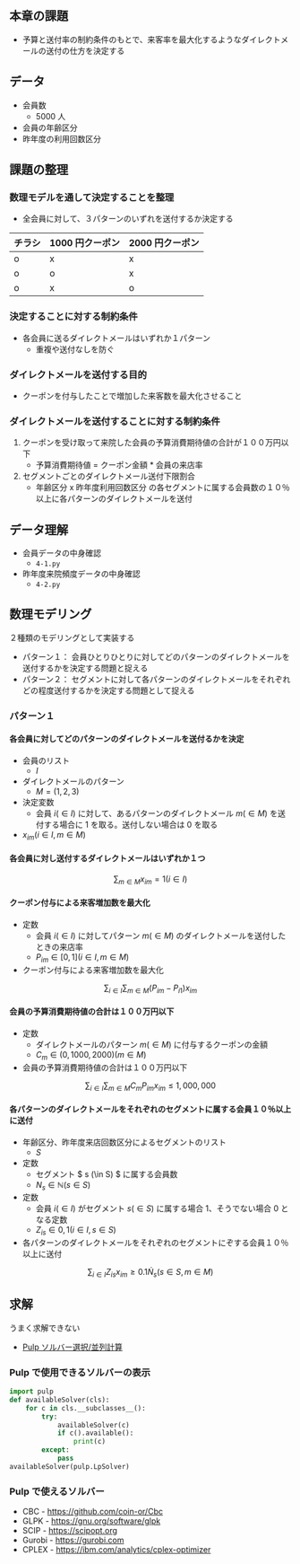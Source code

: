 ## 本章の課題
- 予算と送付率の制約条件のもとで、来客率を最大化するようなダイレクトメールの送付の仕方を決定する

## データ
- 会員数
    - 5000 人
- 会員の年齢区分
- 昨年度の利用回数区分


## 課題の整理
### 数理モデルを通して決定することを整理
- 全会員に対して、３パターンのいずれを送付するか決定する


チラシ | 1000 円クーポン | 2000 円クーポン
-------|-----------------|---------------
o | x | x
o | o | x
o | x | o

### 決定することに対する制約条件
- 各会員に送るダイレクトメールはいずれか１パターン
    - 重複や送付なしを防ぐ


### ダイレクトメールを送付する目的
- クーポンを付与したことで増加した来客数を最大化させること


### ダイレクトメールを送付することに対する制約条件
1. クーポンを受け取って来院した会員の予算消費期待値の合計が１００万円以下
    - 予算消費期待値 = クーポン金額 * 会員の来店率
2. セグメントごとのダイレクトメール送付下限割合
    - 年齢区分 x 昨年度利用回数区分 の各セグメントに属する会員数の１０％以上に各パターンのダイレクトメールを送付


## データ理解
- 会員データの中身確認
    - `4-1.py`
- 昨年度来院頻度データの中身確認
    - `4-2.py`


## 数理モデリング
２種類のモデリングとして実装する
- パターン１： 会員ひとりひとりに対してどのパターンのダイレクトメールを送付するかを決定する問題と捉える
- パターン２： セグメントに対して各パターンのダイレクトメールをそれぞれどの程度送付するかを決定する問題として捉える

### パターン１

#### 各会員に対してどのパターンのダイレクトメールを送付るかを決定

- 会員のリスト
    - $I$
- ダイレクトメールのパターン
    - $M = (1, 2, 3)$
- 決定変数
    - 会員 $i (\in I)$ に対して、あるパターンのダイレクトメール $m (\in M)$ を送付する場合に $1$ を取る。送付しない場合は $0$ を取る
- $x_{im} (i \in I, m \in M)$


#### 各会員に対し送付するダイレクトメールはいずれか１つ

$$ \sum_{m \in M} x_{im} = 1 (i \in I) $$

#### クーポン付与による来客増加数を最大化

- 定数
    - 会員 $i (\in I)$ に対してパターン $m (\in M)$ のダイレクトメールを送付したときの来店率
    - $P_{im} \in [0, 1] (i \in I, m \in M)$
- クーポン付与による来客増加数を最大化

$$ \sum_{i \in I} \sum_{m \in M} (P_{im} - P_{i1})x_{im} $$

#### 会員の予算消費期待値の合計は１００万円以下
- 定数
    - ダイレクトメールのパターン $m (\in M)$ に付与するクーポンの金額
    - $C_m \in (0, 1000, 2000) (m \in M)$
- 会員の予算消費期待値の合計は１００万円以下

$$ \sum_{i \in I} \sum_{m \in M} C_m P_{im} x_{im} \leq 1,000,000 $$


#### 各パターンのダイレクトメールをそれぞれのセグメントに属する会員１０％以上に送付

- 年齢区分、昨年度来店回数区分によるセグメントのリスト
    - $S$
- 定数
    - セグメント $ s (\in S) $ に属する会員数
    - $N_s \in \mathbb{N} (s \in S)$
- 定数
    - 会員 $i (\in I)$ がセグメント $s (\in S)$ に属する場合 $1$、そうでない場合 $0$ となる定数
    - $Z_{is} \in {0, 1} (i \in I, s \in S)$
- 各パターンのダイレクトメールをそれぞれのセグメントにぞする会員１０％以上に送付

$$ \sum_{i \in I} Z_{is}x_{im} \geq 0.1 \dot N_s (s \in S, m \in M) $$


## 求解
うまく求解できない

- [Pulp ソルバー選択/並列計算](https://inarizuuuushi.hatenablog.com/entry/2019/03/07/090000)


### Pulp で使用できるソルバーの表示

```python
import pulp
def availableSolver(cls):
    for c in cls.__subclasses__():
        try:
            availableSolver(c)
            if c().available():
                print(c)
        except:
            pass
availableSolver(pulp.LpSolver)
```

### Pulp で使えるソルバー
- CBC - https://github.com/coin-or/Cbc
- GLPK - https://gnu.org/software/glpk
- SCIP - https://scipopt.org
- Gurobi - https://gurobi.com
- CPLEX - https://ibm.com/analytics/cplex-optimizer
